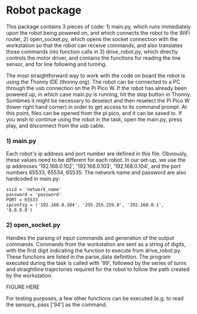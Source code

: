 # Robot package

This package contains 3 pieces of code: 1) main.py, which runs immediately upon the robot being powered on, and which connects the robot to the WiFi router, 2) open_socket.py, which opens the socket connection with the workstation so that the robot can receive commands, and also translates those commands into function calls in 3) drive_robot.py, which directly controls the motor driver, and contains the functions for reading the line sensor, and for line following and turning.

The most straightforward way to work with the code on board the robot is using the Thonny IDE (thonny.org). The robot can be connected to a PC through the usb connection on the Pi Pico W. If the robot has already been powered up, in which case main.py is running, hit the stop button in Thonny. Somtimes it might be necessary to deselect and then reselect the Pi Pico W (lower right hand corner) in order to get access to its command prompt. At this point, files can be opened from the pi pico, and it can be saved to. If you wish to continue using the robot in the task, open the main.py, press play, and disconnect from the usb cable.  

### 1) main.py

Each robot's ip address and port number are defined in this file. Obviously, these values need to be different for each robot. In our set-up, we use the ip addresses '192.168.0.102', '192.168.0.103', '192.168.0.104', and the port numbers 65533, 65534, 65535. The network name and password are also hardcoded in main.py:


```
ssid = 'network_name'
password = 'password'
PORT = 65533 
ipconfig = ('192.168.0.104', '255.255.255.0', '192.168.0.1', '8.8.8.8')
```

### 2) open_socket.py

Handles the parsing of input commands and generation of the output commands. Commands from the workstation are sent as a string of digits, with the first digit indicating the function to execute from drive_robot.py. These functions are listed in the parse_data definition. The program executed during the task is called with '99', followed by the series of turns and straightline trajectories required for the robot to follow the path created by the workstation. 

FIGURE HERE

For testing purposes, a few other functions can be executed (e.g. to read the sensors, pass ['94'] as the command. 

